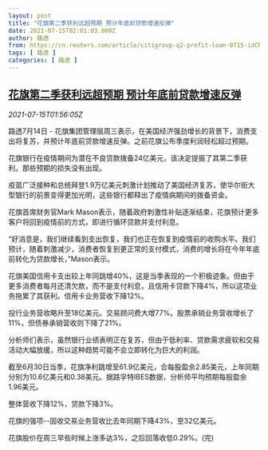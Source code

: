 ```yaml
---
layout: post
title: "花旗第二季获利远超预期 预计年底前贷款增速反弹"
date: 2021-07-15T02:01:03.000Z
author: 路透
from: https://cn.reuters.com/article/citigroup-q2-profit-loan-0715-idCNKBS2EL06J
tags: [ 路透 ]
categories: [ 路透 ]
---
```

<!--1626314463000-->
[花旗第二季获利远超预期 预计年底前贷款增速反弹](https://cn.reuters.com/article/citigroup-q2-profit-loan-0715-idCNKBS2EL06J)
------

<div>
<div><i>2021-07-15T01:56:05Z</i></div><p>路透7月14日 - 花旗集团管理层周三表示，在美国经济强劲增长的背景下，消费支出将复苏，并预计年底前贷款增速反弹。之前花旗公布季度利润轻松超过预期。</p><p>花旗银行在疫情期间为潜在不良贷款拨备24亿美元，该决定提振了其第二季获利。那些预期的损失没有出现。</p><p>疫苗广泛接种和总统拜登1.9万亿美元刺激计划推动了美国经济复苏，使华尔街大型银行的前景变得更加光明，这些银行都释出了疫情病期间的拨备资金。</p><p>花旗首席财务官Mark Mason表示，随着政府刺激性补贴逐渐结束，花旗预计更多客户将回到疫情前的方式，即进行循环贷款并支付利息。</p><p>“好消息是，我们继续看到支出恢复，我们也正在恢复到疫情前的收购水平。我们预计，随着刺激减少，消费者恢复到更正常的支付模式，消费的增长将在今年年底前转化为贷款增长，”Mason表示。</p><p>花旗美国信用卡支出较上年同跳增40%，这是当季表现的一个积极迹象。但由于更多消费者每月还清欠款，而不是支付利息，且信用卡贷款下降4%，所以这项业务拖累了其获利。信用卡业务营收下降12%。</p><p>投行业务营收略升至18亿美元。交易顾问费大增77%。股票承销业务营收增长了11%，但债券承销营收则下降了21%。</p><p>分析师们表示，虽然银行业绩表明正在复苏，但由于低利率、贷款需求疲软和交易活动大幅放缓，所以这种趋势可能不会立即转化为巨大的利润。</p><p>截至6月30日当季，花旗净利跳增至61.9亿美元，合每股盈余2.85美元，上年同期分别为10.6亿美元和0.38美元。据路孚特IBES数据，分析师平均预期每股盈余1.96美元。</p><p>整体营收下降12%，贷款下降3%。</p><p>花旗的强项--固收交易业务营收比去年同期下降43%，至32亿美元。</p><p>花旗股价在周三早些时候上涨多达3%，之后回落收低0.29%。(完)</p>
</div>
